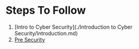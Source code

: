 Steps To Follow
========================

1. [Intro to Cyber Security](./Introduction to Cyber Security/Introduction.md)
2. [Pre Security](./Pre-Security/Introduction.md)


